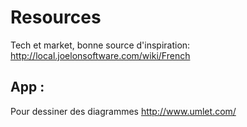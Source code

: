 # Resources

Tech et market, bonne source d'inspiration:
  http://local.joelonsoftware.com/wiki/French


## App :
Pour dessiner des diagrammes
http://www.umlet.com/

